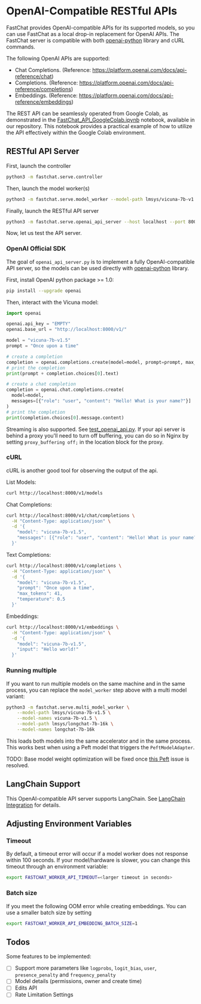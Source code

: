 # OpenAI-Compatible RESTful APIs

FastChat provides OpenAI-compatible APIs for its supported models, so you can use FastChat as a local drop-in replacement for OpenAI APIs.
The FastChat server is compatible with both [openai-python](https://github.com/openai/openai-python) library and cURL commands.

The following OpenAI APIs are supported:
- Chat Completions. (Reference: https://platform.openai.com/docs/api-reference/chat)
- Completions. (Reference: https://platform.openai.com/docs/api-reference/completions)
- Embeddings. (Reference: https://platform.openai.com/docs/api-reference/embeddings)

The REST API can be seamlessly operated from Google Colab, as demonstrated in the [FastChat_API_GoogleColab.ipynb](https://github.com/lm-sys/FastChat/blob/main/playground/FastChat_API_GoogleColab.ipynb) notebook, available in our repository. This notebook provides a practical example of how to utilize the API effectively within the Google Colab environment.

## RESTful API Server
First, launch the controller

```bash
python3 -m fastchat.serve.controller
```

Then, launch the model worker(s)

```bash
python3 -m fastchat.serve.model_worker --model-path lmsys/vicuna-7b-v1.5
```

Finally, launch the RESTful API server

```bash
python3 -m fastchat.serve.openai_api_server --host localhost --port 8000
```

Now, let us test the API server.

### OpenAI Official SDK
The goal of `openai_api_server.py` is to implement a fully OpenAI-compatible API server, so the models can be used directly with [openai-python](https://github.com/openai/openai-python) library.

First, install OpenAI python package >= 1.0:
```bash
pip install --upgrade openai
```

Then, interact with the Vicuna model:
```python
import openai

openai.api_key = "EMPTY"
openai.base_url = "http://localhost:8000/v1/"

model = "vicuna-7b-v1.5"
prompt = "Once upon a time"

# create a completion
completion = openai.completions.create(model=model, prompt=prompt, max_tokens=64)
# print the completion
print(prompt + completion.choices[0].text)

# create a chat completion
completion = openai.chat.completions.create(
  model=model,
  messages=[{"role": "user", "content": "Hello! What is your name?"}]
)
# print the completion
print(completion.choices[0].message.content)
```

Streaming is also supported. See [test_openai_api.py](../tests/test_openai_api.py).  If your api server is behind a proxy you'll need to turn off buffering, you can do so in Nginx by setting `proxy_buffering off;` in the location block for the proxy.

### cURL
cURL is another good tool for observing the output of the api.

List Models:
```bash
curl http://localhost:8000/v1/models
```

Chat Completions:
```bash
curl http://localhost:8000/v1/chat/completions \
  -H "Content-Type: application/json" \
  -d '{
    "model": "vicuna-7b-v1.5",
    "messages": [{"role": "user", "content": "Hello! What is your name?"}]
  }'
```

Text Completions:
```bash
curl http://localhost:8000/v1/completions \
  -H "Content-Type: application/json" \
  -d '{
    "model": "vicuna-7b-v1.5",
    "prompt": "Once upon a time",
    "max_tokens": 41,
    "temperature": 0.5
  }'
```

Embeddings:
```bash
curl http://localhost:8000/v1/embeddings \
  -H "Content-Type: application/json" \
  -d '{
    "model": "vicuna-7b-v1.5",
    "input": "Hello world!"
  }'
```

### Running multiple 

If you want to run multiple models on the same machine and in the same process,
you can replace the `model_worker` step above with a multi model variant:

```bash
python3 -m fastchat.serve.multi_model_worker \
    --model-path lmsys/vicuna-7b-v1.5 \
    --model-names vicuna-7b-v1.5 \
    --model-path lmsys/longchat-7b-16k \
    --model-names longchat-7b-16k
```

This loads both models into the same accelerator and in the same process.  This
works best when using a Peft model that triggers the `PeftModelAdapter`.

TODO: Base model weight optimization will be fixed once [this
Peft](https://github.com/huggingface/peft/issues/430) issue is resolved.

## LangChain Support
This OpenAI-compatible API server supports LangChain. See [LangChain Integration](langchain_integration.md) for details.

## Adjusting Environment Variables

### Timeout
By default, a timeout error will occur if a model worker does not response within 100 seconds. If your model/hardware is slower, you can change this timeout through an environment variable: 

```bash
export FASTCHAT_WORKER_API_TIMEOUT=<larger timeout in seconds>
```

### Batch size
If you meet the following OOM error while creating embeddings. You can use a smaller batch size by setting

```bash
export FASTCHAT_WORKER_API_EMBEDDING_BATCH_SIZE=1
```

## Todos
Some features to be implemented:

- [ ] Support more parameters like `logprobs`, `logit_bias`, `user`, `presence_penalty` and `frequency_penalty`
- [ ] Model details (permissions, owner and create time)
- [ ] Edits API
- [ ] Rate Limitation Settings
